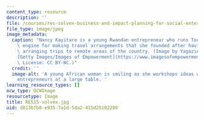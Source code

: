 ```yaml
---
content_type: resource
description: ''
file: /courses/res-solvex-business-and-impact-planning-for-social-enterprises-0-solvex-summer-2021/d813bfb0e9357a1d5da2415d25102289_RES15-solvex.jpg
file_type: image/jpeg
image_metadata:
  caption: "Nancy Kayitare is a young Rwandan entrepreneur who runs TouTrip, a search\
    \ engine for making travel arrangements that she founded after having difficulty\
    \ arranging trips to remote areas of the country. (Image by Yagazie Emezi. Source:\_\
    [Getty Images/Images of Empowerment](https://www.imagesofempowerment.org/d_pa-1799312_347/).\
    \ License: CC BY-NC.)"
  credit: ''
  image-alt: 'A young African woman is smiling as she workshops ideas with other local
    entrepreneurs at a large table. '
learning_resource_types: []
ocw_type: OCWImage
resourcetype: Image
title: RES15-solvex.jpg
uid: d813bfb0-e935-7a1d-5da2-415d25102289
---
```

